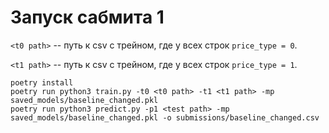 # Запуск сабмита 1

`<t0 path>` -- путь к csv с трейном, где у всех строк `price_type = 0`.

`<t1 path>` -- путь к csv с трейном, где у всех строк `price_type = 1`.

```
poetry install
poetry run python3 train.py -t0 <t0 path> -t1 <t1 path> -mp saved_models/baseline_changed.pkl
poetry run python3 predict.py -p1 <test path> -mp saved_models/baseline_changed.pkl -o submissions/baseline_changed.csv
```